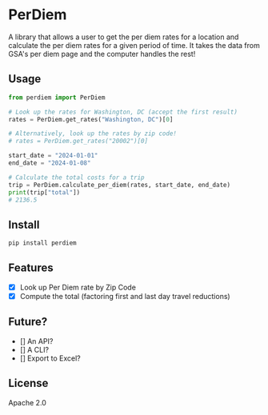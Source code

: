 # PerDiem

A library that allows a user to get the per diem rates for a location and calculate the per diem rates for a given period of time. It takes the data from GSA's per diem page and the computer handles the rest!

## Usage

```python
from perdiem import PerDiem

# Look up the rates for Washington, DC (accept the first result)
rates = PerDiem.get_rates("Washington, DC")[0]

# Alternatively, look up the rates by zip code!
# rates = PerDiem.get_rates("20002")[0]

start_date = "2024-01-01"
end_date = "2024-01-08"

# Calculate the total costs for a trip
trip = PerDiem.calculate_per_diem(rates, start_date, end_date)
print(trip["total"])
# 2136.5
```

## Install

```sh
pip install perdiem
```

## Features

- [x] Look up Per Diem rate by Zip Code
- [x] Compute the total (factoring first and last day travel reductions)

## Future?

- [] An API?
- [] A CLI?
- [] Export to Excel?

## License

Apache 2.0
